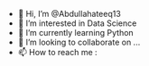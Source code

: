 - 👋 Hi, I’m @Abdullahateeq13
- 👀 I’m interested in Data Science
- 🌱 I’m currently learning Python
- 💞️ I’m looking to collaborate on ...
- 📫 How to reach me : 

<!---
Abdullahateeq13/Abdullahateeq13 is a ✨ special ✨ repository because its `README.md` (this file) appears on your GitHub profile.
You can click the Preview link to take a look at your changes.
--->
